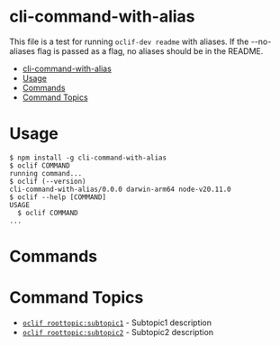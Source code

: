 # cli-command-with-alias

This file is a test for running `oclif-dev readme` with aliases. If the --no-aliases flag
is passed as a flag, no aliases should be in the README.

<!-- toc -->

- [cli-command-with-alias](#cli-command-with-alias-1)
- [Usage](#usage-1)
- [Commands](#commands-1)
- [Command Topics](#command-topics-2)
<!-- tocstop -->

# Usage

<!-- usage -->

```sh-session
$ npm install -g cli-command-with-alias
$ oclif COMMAND
running command...
$ oclif (--version)
cli-command-with-alias/0.0.0 darwin-arm64 node-v20.11.0
$ oclif --help [COMMAND]
USAGE
  $ oclif COMMAND
...
```

<!-- usagestop -->

# Commands

<!-- commands -->

# Command Topics

- [`oclif roottopic:subtopic1`](docs/roottopic/subtopic1.md) - Subtopic1 description
- [`oclif roottopic:subtopic2`](docs/roottopic/subtopic2.md) - Subtopic2 description

<!-- commandsstop -->
